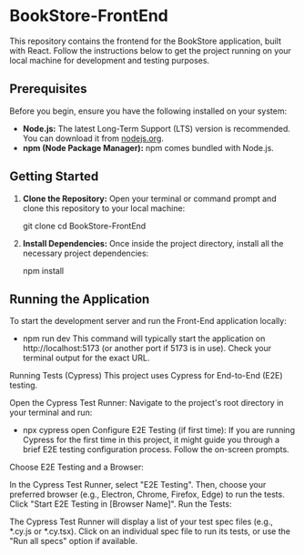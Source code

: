 # BookStore-FrontEnd

This repository contains the frontend for the BookStore application, built with React. Follow the instructions below to get the project running on your local machine for development and testing purposes.

## Prerequisites

Before you begin, ensure you have the following installed on your system:

* **Node.js:** The latest Long-Term Support (LTS) version is recommended. You can download it from [nodejs.org](https://nodejs.org/).
* **npm (Node Package Manager):** npm comes bundled with Node.js.

## Getting Started

1.  **Clone the Repository:**
    Open your terminal or command prompt and clone this repository to your local machine:
    
    git clone 
    cd BookStore-FrontEnd
    

2.  **Install Dependencies:**
    Once inside the project directory, install all the necessary project dependencies:
    
    npm install

## Running the Application

To start the development server and run the Front-End application locally:


- npm run dev
This command will typically start the application on http://localhost:5173 (or another port if 5173 is in use). Check your terminal output for the exact URL.

Running Tests (Cypress)
This project uses Cypress for End-to-End (E2E) testing.

Open the Cypress Test Runner:
Navigate to the project's root directory in your terminal and run:

- npx cypress open
Configure E2E Testing (if first time):
If you are running Cypress for the first time in this project, it might guide you through a brief E2E testing configuration process. Follow the on-screen prompts.

Choose E2E Testing and a Browser:

In the Cypress Test Runner, select "E2E Testing".
Then, choose your preferred browser (e.g., Electron, Chrome, Firefox, Edge) to run the tests. Click "Start E2E Testing in [Browser Name]".
Run the Tests:

The Cypress Test Runner will display a list of your test spec files (e.g., *.cy.js or *.cy.tsx).
Click on an individual spec file to run its tests, or use the "Run all specs" option if available.
